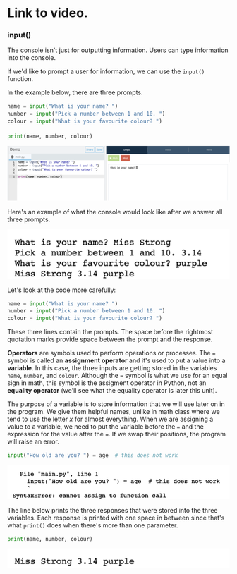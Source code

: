 # Link to video.

### input()

The console isn't just for outputting information. Users can type information into the console.

If we'd like to prompt a user for information, we can use the `input()` function. 

In the example below, there are three prompts.

```python
name = input("What is your name? ")
number = input("Pick a number between 1 and 10. ")
colour = input("What is your favourite colour? ")

print(name, number, colour)
```

![](https://raw.githubusercontent.com/MissStrong/ICS3U/main/Images/input_full.png)

Here's an example of what the console would look like after we answer all three prompts.

![](https://raw.githubusercontent.com/MissStrong/ICS3U/main/Images/input_1.png)

Let's look at the code more carefully:

```python
name = input("What is your name? ")
number = input("Pick a number between 1 and 10. ")
colour = input("What is your favourite colour? ")
```

These three lines contain the prompts. The space before the rightmost quotation marks provide space between the prompt and the response.

**Operators** are symbols used to perform operations or processes. The `=` symbol is called an **assignment operator** and it's used to put a value into a **variable**. In this case, the three inputs are getting stored in the variables `name`, `number`, and `colour`. Although the `=` symbol is what we use for an equal sign in math, this symbol is the assigment operator in Python, not an **equality operator** (we'll see what the equality operator is later this unit).

The purpose of a variable is to store information that we will use later on in the program. We give them helpful names, unlike in math class where we tend to use the letter *x* for almost everything. When we are assigning a value to a variable, we need to put the variable before the `=` and the expression for the value after the `=`. If we swap their positions, the program will raise an error.

```python
input("How old are you? ") = age  # this does not work
```
![](https://raw.githubusercontent.com/MissStrong/ICS3U/main/Images/error_1.png)

The line below prints the three responses that were stored into the three variables. Each response is printed with one space in between since that's what `print()` does when there's more than one parameter.

``` python
print(name, number, colour)
```

![](https://raw.githubusercontent.com/MissStrong/ICS3U/main/Images/input_2.png)
